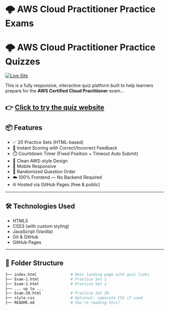 # 🌩️ AWS Cloud Practitioner Practice Exams
# 🌩️ AWS Cloud Practitioner Practice Quizzes

[![Live Site](https://img.shields.io/badge/Live-Demo-blue?style=for-the-badge&logo=github)](https://its-nayan.github.io/Aws-Cloud-Practioner-Exam/)

This is a fully responsive, interactive quiz platform built to help learners prepare for the **AWS Certified Cloud Practitioner** exam...


👉 [Click to try the quiz website](https://its-nayan.github.io/Aws-Cloud-Practioner-Exam/)  
---

## 📦 Features

- ✅ 20 Practice Sets (HTML-based)
- 🎯 Instant Scoring with Correct/Incorrect Feedback
- ⏱️ Countdown Timer (Fixed Position + Timeout Auto Submit)
- 🎨 Clean AWS-style Design
- 📱 Mobile Responsive
- 🔄 Randomized Question Order
- ☁️ 100% Frontend — No Backend Required
- 🌐 Hosted via GitHub Pages (free & public)

---

## 🛠️ Technologies Used

- HTML5
- CSS3 (with custom styling)
- JavaScript (Vanilla)
- Git & GitHub
- GitHub Pages

---

## 📁 Folder Structure

```bash
├── index.html               # Main landing page with quiz links
├── Exam-1.html              # Practice Set 1
├── Exam-2.html              # Practice Set 2
├── ... up to ...
├── Exam-20.html             # Practice Set 20
├── style.css                # Optional: separate CSS if used
├── README.md                # You're reading this!
